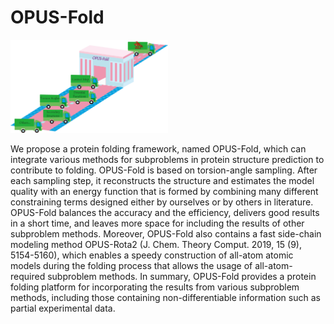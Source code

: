 # OPUS-Fold

<img src="./images/figure1.png" width="50%" height="50%"/>

We propose a protein folding framework, named OPUS-Fold, which can integrate various methods for subproblems in protein structure prediction to contribute to folding. OPUS-Fold is based on torsion-angle sampling. After each sampling step, it reconstructs the structure and estimates the model quality with an energy function that is formed by combining many different constraining terms designed either by ourselves or by others in literature. OPUS-Fold balances the accuracy and the efficiency, delivers good results in a short time, and leaves more space for including the results of other subproblem methods. Moreover, OPUS-Fold also contains a fast side-chain modeling method OPUS-Rota2 (J. Chem. Theory Comput. 2019, 15 (9), 5154-5160), which enables a speedy construction of all-atom atomic models during the folding process that allows the usage of all-atom-required subproblem methods. In summary, OPUS-Fold provides a protein folding platform for incorporating the results from various subproblem methods, including those containing non-differentiable information such as partial experimental data.
